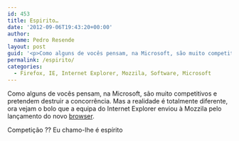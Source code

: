```yaml
---
id: 453
title: Espirito…
date: '2012-09-06T19:43:20+00:00'
author: 
  name: Pedro Resende
layout: post
guid: '<p>Como alguns de vocês pensam, na Microsoft, são muito competitivos e pretendem destruir a concorrência. Mas a realidade é totalmente diferente, ora vejam o bolo que a equipa do Internet Explorer enviou à Mozzila pelo lançamento do novo <a href="http://w'
permalink: /espirito/
categories:
  - Firefox, IE, Internet Explorer, Mozzila, Software, Microsoft
---
```

Como alguns de vocês pensam, na Microsoft, são muito competitivos e pretendem destruir a concorrência. Mas a realidade é totalmente diferente, ora vejam o bolo que a equipa do Internet Explorer enviou à Mozzila pelo lançamento do novo <a href="http://www.mozilla-europe.org/en/firefox/" title="Firefox ;)" target="_blank">browser</a>.

Competição ?? Eu chamo-lhe é espírito